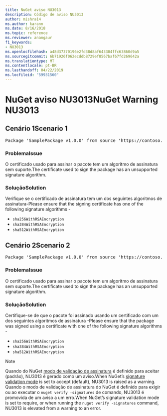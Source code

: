 ```yaml
---
title: NuGet aviso NU3013
description: Código de aviso NU3013
author: mishra14
ms.author: karann
ms.date: 8/16/2018
ms.topic: reference
ms.reviewer: anangaur
f1_keywords:
- NU3013
ms.openlocfilehash: a48d37370196e2fd38d8af643304ffc63860d9a5
ms.sourcegitcommit: 6b71926f062ecddb8729ef8567baf67fd269642a
ms.translationtype: MT
ms.contentlocale: pt-BR
ms.lasthandoff: 04/22/2019
ms.locfileid: "59931560"
---
```

# <a name="nuget-warning-nu3013"></a><span data-ttu-id="2afc2-103">NuGet aviso NU3013</span><span class="sxs-lookup"><span data-stu-id="2afc2-103">NuGet Warning NU3013</span></span>

## <a name="scenario-1"></a><span data-ttu-id="2afc2-104">Cenário 1</span><span class="sxs-lookup"><span data-stu-id="2afc2-104">Scenario 1</span></span>

<pre>Package 'SamplePackage v1.0.0' from source 'https://contoso.com/index.json': The signing certificate has an unsupported signature algorithm.</pre>

### <a name="issue"></a><span data-ttu-id="2afc2-105">Problema</span><span class="sxs-lookup"><span data-stu-id="2afc2-105">Issue</span></span>

<span data-ttu-id="2afc2-106">O certificado usado para assinar o pacote tem um algoritmo de assinatura sem suporte.</span><span class="sxs-lookup"><span data-stu-id="2afc2-106">The certificate used to sign the package has an unsupported signature algorithm.</span></span>


### <a name="solution"></a><span data-ttu-id="2afc2-107">Solução</span><span class="sxs-lookup"><span data-stu-id="2afc2-107">Solution</span></span>

<span data-ttu-id="2afc2-108">Verifique se o certificado de assinatura tem um dos seguintes algoritmos de assinatura-</span><span class="sxs-lookup"><span data-stu-id="2afc2-108">Please ensure that the signing certificate has one of the following signature algorithms -</span></span> 
* `sha256WithRSAEncryption`
* `sha384WithRSAEncryption`
* `sha512WithRSAEncryption`



## <a name="scenario-2"></a><span data-ttu-id="2afc2-109">Cenário 2</span><span class="sxs-lookup"><span data-stu-id="2afc2-109">Scenario 2</span></span>

<pre>Package 'SamplePackage v1.0.0' from source 'https://contoso.com/index.json': The primary signature's certificate has an unsupported signature algorithm.</pre>

### <a name="issue"></a><span data-ttu-id="2afc2-110">Problema</span><span class="sxs-lookup"><span data-stu-id="2afc2-110">Issue</span></span>

<span data-ttu-id="2afc2-111">O certificado usado para assinar o pacote tem um algoritmo de assinatura sem suporte.</span><span class="sxs-lookup"><span data-stu-id="2afc2-111">The certificate used to sign the package has an unsupported signature algorithm.</span></span>


### <a name="solution"></a><span data-ttu-id="2afc2-112">Solução</span><span class="sxs-lookup"><span data-stu-id="2afc2-112">Solution</span></span>

<span data-ttu-id="2afc2-113">Certifique-se de que o pacote foi assinado usando um certificado com um dos seguintes algoritmos de assinatura -</span><span class="sxs-lookup"><span data-stu-id="2afc2-113">Please ensure that the package was signed using a certificate with one of the following signature algorithms -</span></span> 
* `sha256WithRSAEncryption`
* `sha384WithRSAEncryption`
* `sha512WithRSAEncryption`


> [!Note]
> <span data-ttu-id="2afc2-114">Quando do NuGet [modo de validação de assinatura](https://docs.microsoft.com/en-us/nuget/consume-packages/installing-signed-packages#configure-package-signature-requirements) é definido para aceitar (padrão), NU3013 é gerado como um aviso.</span><span class="sxs-lookup"><span data-stu-id="2afc2-114">When NuGet’s [signature validation mode](https://docs.microsoft.com/en-us/nuget/consume-packages/installing-signed-packages#configure-package-signature-requirements) is set to accept (default), NU3013 is raised as a warning.</span></span> <span data-ttu-id="2afc2-115">Quando o modo de validação de assinatura do NuGet é definido para exigir ou ao executar o `nuget verify -signatures` de comando, NU3013 é promovida de um aviso a um erro.</span><span class="sxs-lookup"><span data-stu-id="2afc2-115">When NuGet’s signature validation mode is set to require, or when running the `nuget verify -signatures` command, NU3013 is elevated from a warning to an error.</span></span> 

